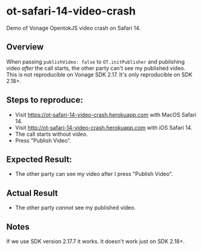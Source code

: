 # ot-safari-14-video-crash

Demo of Vonage OpentokJS video crash on Safari 14.

## Overview

When passing `publishVideo: false` to `OT.initPublisher` and publishing video
*after* the call starts, the other party can't see my published video.
This is not reproducible on Vonage SDK 2.17. It's only reproducible on
SDK 2.18+.

## Steps to reproduce:

- Visit https://ot-safari-14-video-crash.herokuapp.com with MacOS Safari 14.
- Visit http://ot-safari-14-video-crash.herokuapp.com with iOS Safari 14.
- The call starts without video.
- Press "Publish Video".

## Expected Result:

- The other party can see my video after I press "Publish Video".

## Actual Result

- The other party *cannot* see my published video.

## Notes

If we use SDK version 2.17.7 it works. It doesn't work just on SDK 2.18+.
